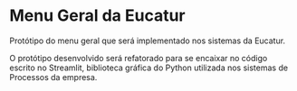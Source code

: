 # Menu Geral da Eucatur

Protótipo do menu geral que será implementado nos sistemas da Eucatur.

O protótipo desenvolvido será refatorado para se encaixar no código escrito no Streamlit, biblioteca gráfica do Python utilizada nos sistemas de Processos da empresa.
